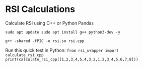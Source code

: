 # RSI Calculations
Calculate RSI using C++ or Python Pandas

<code>sudo apt update
sudo apt install g++ python3-dev -y</code>

<code>g++ -shared -fPIC -o rsi.so rsi.cpp</code>

Run this quick test in Python:
<code>from rsi_wrapper import calculate_rsi_cpp
print(calculate_rsi_cpp([1,2,3,4,5,4,3,2,1,2,3,4,5,6,7,8]))</code>
